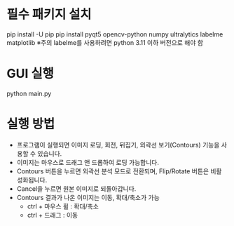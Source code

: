 # 필수 패키지 설치
pip install -U pip
pip install pyqt5 opencv-python numpy ultralytics labelme matplotlib
  ※주의 labelme를 사용하려면 python 3.11 이하 버전으로 해야 함

# GUI 실행
python main.py

# 실행 방법
- 프로그램이 실행되면 이미지 로딩, 회전, 뒤집기, 외곽선 보기(Contours) 기능을 사용할 수 있습니다.
- 이미지는 마우스로 드래그 앤 드롭하여 로딩 가능합니다.
- Contours 버튼을 누르면 외곽선 분석 모드로 전환되며, Flip/Rotate 버튼은 비활성화됩니다.
- Cancel을 누르면 원본 이미지로 되돌아갑니다.
- Contours 결과가 나온 이미지는 이동, 확대/축소가 가능
  - ctrl + 마우스 휠 : 확대/축소
  - ctrl + 드래그 : 이동
